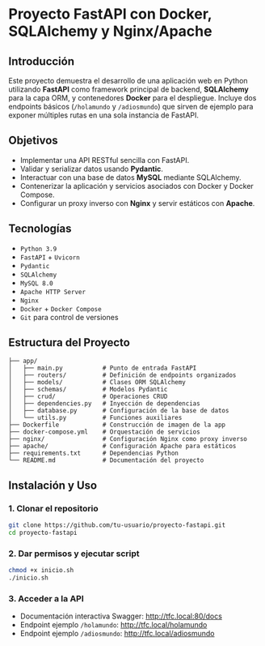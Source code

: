 # Proyecto FastAPI con Docker, SQLAlchemy y Nginx/Apache

## Introducción

Este proyecto demuestra el desarrollo de una aplicación web en Python utilizando **FastAPI** como framework principal de backend, **SQLAlchemy** para la capa ORM, y contenedores **Docker** para el despliegue. Incluye dos endpoints básicos (`/holamundo` y `/adiosmundo`) que sirven de ejemplo para exponer múltiples rutas en una sola instancia de FastAPI.

## Objetivos

* Implementar una API RESTful sencilla con FastAPI.
* Validar y serializar datos usando **Pydantic**.
* Interactuar con una base de datos **MySQL** mediante SQLAlchemy.
* Contenerizar la aplicación y servicios asociados con Docker y Docker Compose.
* Configurar un proxy inverso con **Nginx** y servir estáticos con **Apache**.

## Tecnologías

* `Python 3.9`
* `FastAPI` + `Uvicorn`
* `Pydantic`
* `SQLAlchemy`
* `MySQL 8.0`
* `Apache HTTP Server`
* `Nginx`
* `Docker` + `Docker Compose`
* `Git` para control de versiones

## Estructura del Proyecto

```text
├── app/
│   ├── main.py           # Punto de entrada FastAPI
│   ├── routers/          # Definición de endpoints organizados
│   ├── models/           # Clases ORM SQLAlchemy
│   ├── schemas/          # Modelos Pydantic
│   ├── crud/             # Operaciones CRUD
│   ├── dependencies.py   # Inyección de dependencias
│   ├── database.py       # Configuración de la base de datos
│   └── utils.py          # Funciones auxiliares
├── Dockerfile            # Construcción de imagen de la app
├── docker-compose.yml    # Orquestación de servicios
├── nginx/                # Configuración Nginx como proxy inverso
├── apache/               # Configuración Apache para estáticos
├── requirements.txt      # Dependencias Python
└── README.md             # Documentación del proyecto
```

## Instalación y Uso

### 1. Clonar el repositorio

```bash
git clone https://github.com/tu-usuario/proyecto-fastapi.git
cd proyecto-fastapi
```

### 2. Dar permisos y ejecutar script 

```bash
chmod +x inicio.sh
./inicio.sh
```

### 3. Acceder a la API

* Documentación interactiva Swagger: http://tfc.local:80/docs
* Endpoint ejemplo `/holamundo`: http://tfc.local/holamundo
* Endpoint ejemplo `/adiosmundo`: http://tfc.local/adiosmundo



